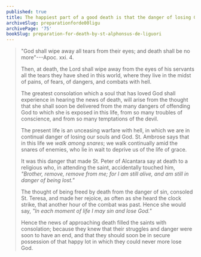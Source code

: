 ```yaml
---
published: true
title: The happiest part of a good death is that the danger of losing God through sin is gone
archiveSlug: preparationforde00ligu
archivePage: '75'
bookSlug: preparation-for-death-by-st-alphonsus-de-liguori
---
```


> "God shall wipe away all tears from their eyes; and death shall be no more"---Apoc. xxi. 4.
>
> Then, at death, the Lord shall wipe away from the eyes of his servants all the tears they have shed in this world, where they live in the midst of pains, of fears, of dangers, and combats with hell.
>
> The greatest consolation which a soul that has loved God shall experience in hearing the news of death, will arise from the thought that she shall soon be delivered from the many dangers of offending God to which she is exposed in this life, from so many troubles of conscience, and from so many temptations of the devil.
>
> The present life is an unceasing warfare with hell, in which we are in continual danger of losing our souls and God. St. Ambrose says that in this life we *walk among snares*; we walk continually amid the snares of enemies, who lie in wait to deprive us of the life of grace.
>
> It was this danger that made St. Peter of Alcantara say at death to a religious who, in attending the saint, accidentally touched him, *"Brother, remove, remove from me; for I am still alive, and am still in danger of being lost."*
>
> The thought of being freed by death from the danger of sin, consoled St. Teresa, and made her rejoice, as often as she heard the clock strike, that another hour of the combat was past. Hence she would say, *"In each moment of life I may sin and lose God."*
>
> Hence the news of approaching death filled the saints with consolation; because they knew that their struggles and danger were soon to have an end, and that they should soon be in secure possession of that happy lot in which they could never more lose God.
